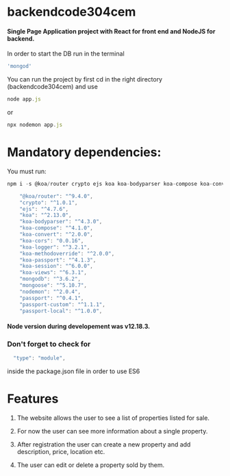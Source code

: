 # backendcode304cem

#### Single Page Application project with React for front end and NodeJS for backend. 

In order to start the DB run in the terminal 
```javascript
'mongod'
```

You can run the project by first cd in the right directory (backendcode304cem) and use 

```javascript
node app.js
```

or

```javascript
npx nodemon app.js
```

# Mandatory dependencies:

You must run:
```javascript
npm i -s @koa/router crypto ejs koa koa-bodyparser koa-compose koa-convert koa-cors koa-logger koa-passport koa-session koa-views mongodb mongoose passport passport-custom passport-local koa-methodoverride
```

```javascript
    "@koa/router": "^9.4.0",
    "crypto": "^1.0.1",
    "ejs": "^4.7.6",
    "koa": "^2.13.0",
    "koa-bodyparser": "^4.3.0",
    "koa-compose": "^4.1.0",
    "koa-convert": "^2.0.0",
    "koa-cors": "0.0.16",
    "koa-logger": "^3.2.1",
    "koa-methodoverride": "^2.0.0",
    "koa-passport": "^4.1.3",
    "koa-session": "^6.0.0",
    "koa-views": "^6.3.1",
    "mongodb": "^3.6.2",
    "mongoose": "^5.10.7",
    "nodemon": "^2.0.4",
    "passport": "^0.4.1",
    "passport-custom": "^1.1.1",
    "passport-local": "^1.0.0",
```

#### Node version during developement was v12.18.3.

### Don't forget to check for 
```javascript
  "type": "module",
``` 
inside the package.json file in order to use ES6

# Features 

1. The website allows the user to see a list of properties listed for sale. 

2. For now the user can see more information about a single property.

3. After registration the user can create a new property and add description, price, location etc.

4. The user can edit or delete a property sold by them.

